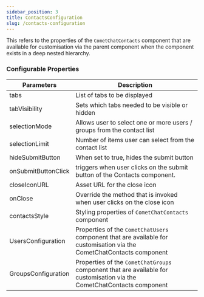 ```yaml
---
sidebar_position: 3
title: ContactsConfiguration
slug: /contacts-configuration
---
```


This refers to the properties of the `CometChatContacts` component that are available for customisation via the parent component when the component exists in a deep nested hierarchy. 

### Configurable Properties

| Parameters | Description | 
| ---- | ---- | 
| tabs | List of tabs to be displayed | 
| tabVisibility | Sets which tabs needed to be visible or hidden | 
| selectionMode | Allows user to select one or more users / groups from the contact list | 
| selectionLimit | Number of items user can select from the contact list | 
| hideSubmitButton | When set to true, hides the submit button | 
| onSubmitButtonClick | triggers when user clicks on the submit button of the Contacts component. | 
| closeIconURL | Asset URL for the close icon | 
| onClose | Override the method that is invoked when user clicks on the close icon | 
| contactsStyle | Styling properties of `CometChatContacts` component | 
| UsersConfiguration | Properties of the `CometChatUsers` component that are available for customisation via the CometChatContacts component | 
| GroupsConfiguration | Properties of the `CometChatGroups` component that are available for customisation via the CometChatContacts component | 
